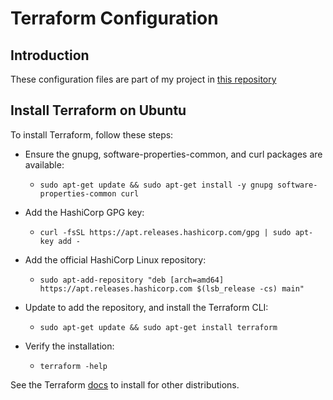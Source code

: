 # Terraform Configuration

## Introduction
These configuration files are part of my project in [this repository](https://github.com/Z11mm/sca-project-c2-app-api)

## Install Terraform on Ubuntu
To install Terraform, follow these steps:
* Ensure the gnupg, software-properties-common, and curl packages are available: <br>
    - `sudo apt-get update && sudo apt-get install -y gnupg software-properties-common curl` 

* Add the HashiCorp GPG key: <br>
    - `curl -fsSL https://apt.releases.hashicorp.com/gpg | sudo apt-key add -`

* Add the official HashiCorp Linux repository: <br>
    - `sudo apt-add-repository "deb [arch=amd64] https://apt.releases.hashicorp.com $(lsb_release -cs) main"`

* Update to add the repository, and install the Terraform CLI: <br>
    - `sudo apt-get update && sudo apt-get install terraform`
    
* Verify the installation: <br>
    - `terraform -help`

See the Terraform [docs](https://learn.hashicorp.com/tutorials/terraform/install-cli) to install for other distributions.
